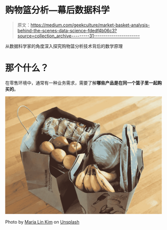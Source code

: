 # 购物篮分析—幕后数据科学

> 原文：<https://medium.com/geekculture/market-basket-analysis-behind-the-scenes-data-science-fdedf4b06c3?source=collection_archive---------31----------------------->

从数据科学家的角度深入探究购物篮分析技术背后的数学原理

# **那个什么？**

在零售环境中，通常有一种业务需求，需要了解**哪些产品是在同一个篮子里一起购买的**。

![](img/e95b8d701120796ac9591d786ce4d469.png)

Photo by [Maria Lin Kim](https://unsplash.com/@mrsmaria?utm_source=medium&utm_medium=referral) on [Unsplash](https://unsplash.com?utm_source=medium&utm_medium=referral)